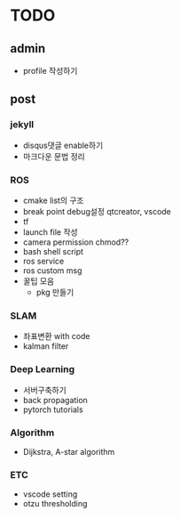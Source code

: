 # TODO

## admin

- profile 작성하기

## post

### jekyll

- disqus댓글 enable하기
- 마크다운 문법 정리

### ROS

- cmake list의 구조
- break point debug설정 qtcreator, vscode
- tf
- launch file 작성
- camera permission chmod??
- bash shell script
- ros service
- ros custom msg
- 꿀팁 모음
  - pkg 만들기

### SLAM

- 좌표변환 with code
- kalman filter

### Deep Learning

- 서버구축하기
- back propagation
- pytorch tutorials

### Algorithm

- Dijkstra, A-star algorithm

### ETC

- vscode setting
- otzu thresholding
